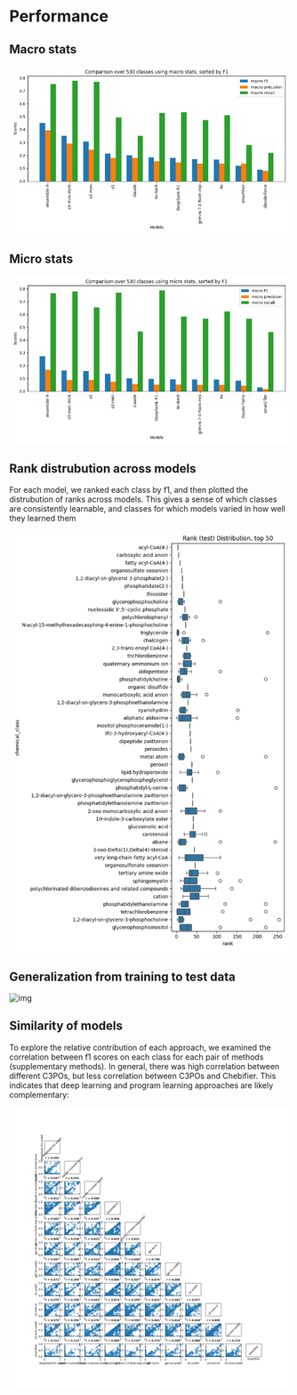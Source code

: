 # Performance

## Macro stats

![img](comparison/model_comparison_macro.png)

## Micro stats

![img](comparison/model_comparison_micro.png)

## Rank distrubution across models

For each model, we ranked each class by f1, and then plotted the
distrubution of ranks across models. This gives a sense of which
classes are consistently learnable, and classes for which models
varied in how well they learned them

![img](comparison/rank_distribution_top_50.png)


## Generalization from training to test data

![img](ensemble/scatterplot-train_f1-f1.png)

## Similarity of models

To explore the relative contribution of each approach, we examined the
correlation between f1 scores on each class for each pair of methods
(supplementary methods). In general, there was high correlation
between different C3POs, but less correlation between C3POs and
Chebifier. This indicates that deep learning and program learning
approaches are likely complementary:

![img](comparison/scatter_matrix.png)
